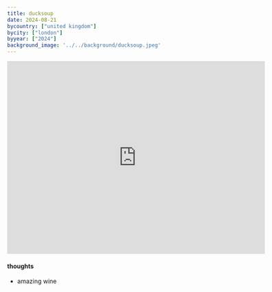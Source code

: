 ```yaml
---
title: ducksoup
date: 2024-08-21
bycountry: ["united kingdom"]
bycity: ["london"]
byyear: ["2024"]
background_image: '../../background/ducksoup.jpeg'
---
```


<iframe src="https://www.google.com/maps/embed?pb=!1m18!1m12!1m3!1d2482.994234429194!2d-0.13468402287341863!3d51.51332177181462!2m3!1f0!2f0!3f0!3m2!1i1024!2i768!4f13.1!3m3!1m2!1s0x487604d31e133b33%3A0x63e1f809f021c29d!2sDUCKSOUP!5e0!3m2!1sen!2sus!4v1750891487510!5m2!1sen!2sus" width="600" height="450" style="border:0;" allowfullscreen="" loading="lazy" referrerpolicy="no-referrer-when-downgrade"></iframe>

#### thoughts
* amazing wine
